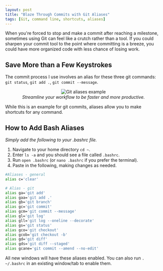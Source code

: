 ```yaml
---
layout: post
title: "Blaze Through Commits with Git Aliases"
tags: [Git, command line, shortcuts, aliases]
---
```


When you're forced to stop and make a commit after reaching a milestone, sometimes using Git can feel like a crutch rather than a tool. If you could sharpen your commit tool to the point where committing is a breeze, you could have more organized code with less chance of losing work.

## Save More than a Few Keystrokes

The commit process I use involves an alias for these three git commands: `git status`, `git add .`, `git commit --message`.

<p align="center">
  <img src="https://i.imgur.com/2IyWwkF.png" alt="Git aliases example"/> <br>
  <i>Streamline your workflow to be faster and more productive.</i>
</p>

While this is an example for git commits, aliases allow you to make shortcuts for any command.

## How to Add Bash Aliases

*Simply add the following to your .bashrc file.*

1. Navigate to your home directory `cd ~`.
2. Enter `ls -a` and you should see a file called `.bashrc`.
3. Run `open .bashrc` (or `nano .bashrc` if you prefer the terminal).
4. Paste in the following, making changes as needed.

```bash
#Aliases - general
alias c='clear'

# Alias - git
alias ga='git add'
alias gaa='git add .'
alias gb='git branch'
alias gc='git commit'
alias gcm='git commit --message'
alias gl='git log'
alias gll='git log --oneline --decorate'
alias gs='git status'
alias gco='git checkout'
alias gcob='git checkout -b'
alias gd='git diff'
alias gds='git diff --staged'
alias gcane='git commit --amend --no-edit'
```

All new windows will have these aliases enabled. You can also run `. ~/.bashrc` in an existing window/tab to enable them.
